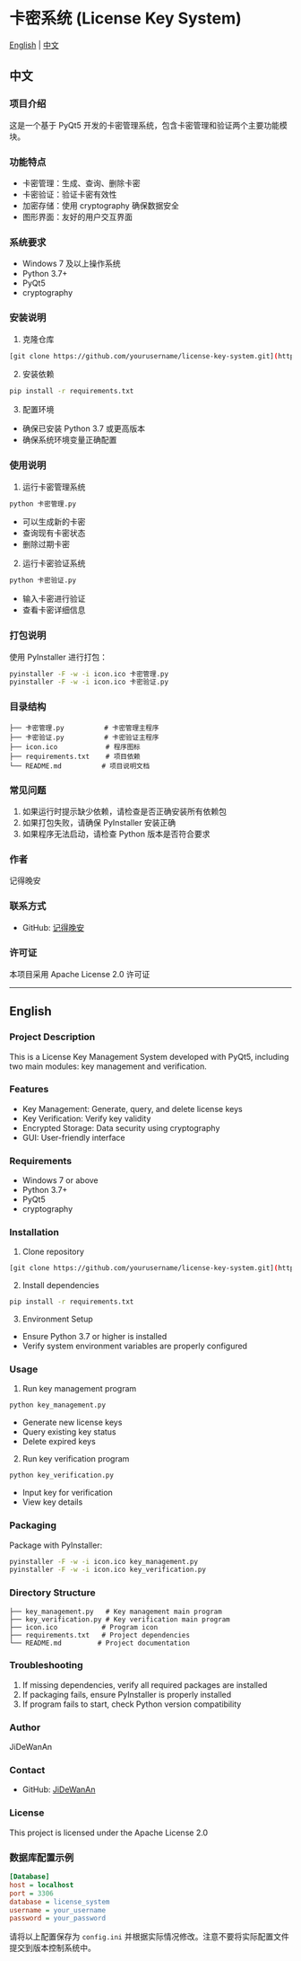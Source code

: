 # 卡密系统 (License Key System)

[English](#english) | [中文](#中文)

## 中文

### 项目介绍
这是一个基于 PyQt5 开发的卡密管理系统，包含卡密管理和验证两个主要功能模块。

### 功能特点
- 卡密管理：生成、查询、删除卡密
- 卡密验证：验证卡密有效性
- 加密存储：使用 cryptography 确保数据安全
- 图形界面：友好的用户交互界面

### 系统要求
- Windows 7 及以上操作系统
- Python 3.7+
- PyQt5
- cryptography

### 安装说明
1. 克隆仓库
```bash
[git clone https://github.com/yourusername/license-key-system.git](https://github.com/AAASS554/PIN-verify.git)
```

2. 安装依赖
```bash
pip install -r requirements.txt
```

3. 配置环境
- 确保已安装 Python 3.7 或更高版本
- 确保系统环境变量正确配置

### 使用说明
1. 运行卡密管理系统
```bash
python 卡密管理.py
```
- 可以生成新的卡密
- 查询现有卡密状态
- 删除过期卡密

2. 运行卡密验证系统
```bash
python 卡密验证.py
```
- 输入卡密进行验证
- 查看卡密详细信息

### 打包说明
使用 PyInstaller 进行打包：
```bash
pyinstaller -F -w -i icon.ico 卡密管理.py
pyinstaller -F -w -i icon.ico 卡密验证.py
```

### 目录结构
```
├── 卡密管理.py          # 卡密管理主程序
├── 卡密验证.py          # 卡密验证主程序
├── icon.ico            # 程序图标
├── requirements.txt    # 项目依赖
└── README.md          # 项目说明文档
```

### 常见问题
1. 如果运行时提示缺少依赖，请检查是否正确安装所有依赖包
2. 如果打包失败，请确保 PyInstaller 安装正确
3. 如果程序无法启动，请检查 Python 版本是否符合要求

### 作者
记得晚安

### 联系方式
- GitHub: [记得晚安](https://github.com/AAASS554)

### 许可证
本项目采用 Apache License 2.0 许可证

---

## English

### Project Description
This is a License Key Management System developed with PyQt5, including two main modules: key management and verification.

### Features
- Key Management: Generate, query, and delete license keys
- Key Verification: Verify key validity
- Encrypted Storage: Data security using cryptography
- GUI: User-friendly interface

### Requirements
- Windows 7 or above
- Python 3.7+
- PyQt5
- cryptography

### Installation
1. Clone repository
```bash
[git clone https://github.com/yourusername/license-key-system.git](https://github.com/AAASS554/PIN-verify.git)
```

2. Install dependencies
```bash
pip install -r requirements.txt
```

3. Environment Setup
- Ensure Python 3.7 or higher is installed
- Verify system environment variables are properly configured

### Usage
1. Run key management program
```bash
python key_management.py
```
- Generate new license keys
- Query existing key status
- Delete expired keys

2. Run key verification program
```bash
python key_verification.py
```
- Input key for verification
- View key details

### Packaging
Package with PyInstaller:
```bash
pyinstaller -F -w -i icon.ico key_management.py
pyinstaller -F -w -i icon.ico key_verification.py
```

### Directory Structure
```
├── key_management.py   # Key management main program
├── key_verification.py # Key verification main program
├── icon.ico           # Program icon
├── requirements.txt   # Project dependencies
└── README.md         # Project documentation
```

### Troubleshooting
1. If missing dependencies, verify all required packages are installed
2. If packaging fails, ensure PyInstaller is properly installed
3. If program fails to start, check Python version compatibility

### Author
JiDeWanAn

### Contact
- GitHub: [JiDeWanAn](https://github.com/AAASS554)

### License
This project is licensed under the Apache License 2.0

### 数据库配置示例
```ini
[Database]
host = localhost
port = 3306
database = license_system
username = your_username
password = your_password
```

请将以上配置保存为 `config.ini` 并根据实际情况修改。注意不要将实际配置文件提交到版本控制系统中。
